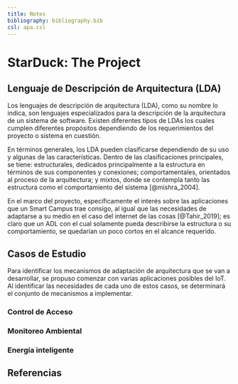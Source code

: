 ```yaml
---
title: Notes
bibliography: bibliography.bib
csl: apa.csl
---
```


# StarDuck: The Project

## Lenguaje de Descripción de Arquitectura (LDA)

Los lenguajes de descripción de arquitectura (LDA), como su nombre lo indica, son lenguajes especializados para la descripción de la arquitectura de un sistema de software. Existen diferentes tipos de LDAs los cuales cumplen diferentes propósitos dependiendo de los requerimientos del proyecto o sistema en cuestión.

En términos generales, los LDA pueden clasificarse dependiendo de su uso y algunas de las características. Dentro de las clasificaciones principales, se tiene: estructurales, dedicados principalmente a la estructura en términos de sus componentes y conexiones; comportamentales, orientados al proceso de la arquitectura; y mixtos, donde se contempla tanto las estructura como el comportamiento del sistema [@mishra_2004].

En el marco del proyecto, específicamente el interés sobre las aplicaciones que un Smart Campus trae consigo, al igual que las necesidades de adaptarse a su medio en el caso del internet de las cosas [@Tahir_2019]; es claro que un ADL con el cual solamente pueda describirse la estructura o su comportamiento, se quedarían un poco cortos en el alcance requerido.

## Casos de Estudio

Para identificar los mecanismos de adaptación de arquitectura que se van a desarrollar, se propuso comenzar con varias aplicaciones posibles del IoT. Al identificar las necesidades de cada uno de estos casos, se determinará el conjunto de mecanismos a implementar.

### Control de Acceso

### Monitoreo Ambiental

### Energía inteligente

## Referencias
